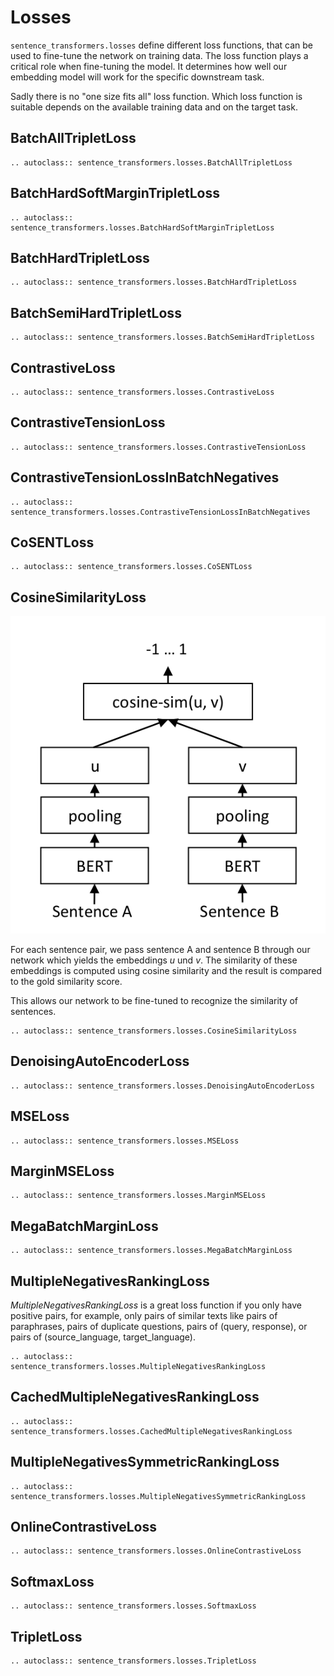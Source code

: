 # Losses
`sentence_transformers.losses` define different loss functions, that can be used to fine-tune the network on training data. The loss function plays a critical role when fine-tuning the model. It determines how well our embedding model will work for the specific downstream task.

Sadly there is no "one size fits all" loss function. Which loss function is suitable depends on the available training data and on the target task.



## BatchAllTripletLoss
```eval_rst
.. autoclass:: sentence_transformers.losses.BatchAllTripletLoss
```

## BatchHardSoftMarginTripletLoss
```eval_rst
.. autoclass:: sentence_transformers.losses.BatchHardSoftMarginTripletLoss
```

## BatchHardTripletLoss
```eval_rst
.. autoclass:: sentence_transformers.losses.BatchHardTripletLoss
```

## BatchSemiHardTripletLoss
```eval_rst
.. autoclass:: sentence_transformers.losses.BatchSemiHardTripletLoss
```

## ContrastiveLoss
```eval_rst
.. autoclass:: sentence_transformers.losses.ContrastiveLoss
```

## ContrastiveTensionLoss
```eval_rst
.. autoclass:: sentence_transformers.losses.ContrastiveTensionLoss
```

## ContrastiveTensionLossInBatchNegatives
```eval_rst
.. autoclass:: sentence_transformers.losses.ContrastiveTensionLossInBatchNegatives
```

## CoSENTLoss

```eval_rst
.. autoclass:: sentence_transformers.losses.CoSENTLoss
```

## CosineSimilarityLoss

![SBERT Siamese Network Architecture](../img/SBERT_Siamese_Network.png "SBERT Siamese Architecture")


For each sentence pair, we pass sentence A and sentence B through our network which yields the embeddings *u* und *v*. The similarity of these embeddings is computed using cosine similarity and the result is compared to the gold similarity score. 

This allows our network to be fine-tuned to recognize the similarity of sentences.


```eval_rst
.. autoclass:: sentence_transformers.losses.CosineSimilarityLoss
```

## DenoisingAutoEncoderLoss

```eval_rst
.. autoclass:: sentence_transformers.losses.DenoisingAutoEncoderLoss
```

## MSELoss
```eval_rst
.. autoclass:: sentence_transformers.losses.MSELoss
```

## MarginMSELoss
```eval_rst
.. autoclass:: sentence_transformers.losses.MarginMSELoss
```

## MegaBatchMarginLoss

```eval_rst
.. autoclass:: sentence_transformers.losses.MegaBatchMarginLoss
```

## MultipleNegativesRankingLoss

*MultipleNegativesRankingLoss* is a great loss function if you only have positive pairs, for example, only pairs of similar texts like pairs of paraphrases, pairs of duplicate questions, pairs of (query, response), or pairs of (source_language, target_language).

```eval_rst
.. autoclass:: sentence_transformers.losses.MultipleNegativesRankingLoss
```

## CachedMultipleNegativesRankingLoss

```eval_rst
.. autoclass:: sentence_transformers.losses.CachedMultipleNegativesRankingLoss
```

## MultipleNegativesSymmetricRankingLoss

```eval_rst
.. autoclass:: sentence_transformers.losses.MultipleNegativesSymmetricRankingLoss
```

## OnlineContrastiveLoss
```eval_rst
.. autoclass:: sentence_transformers.losses.OnlineContrastiveLoss
```

## SoftmaxLoss
```eval_rst
.. autoclass:: sentence_transformers.losses.SoftmaxLoss
```

## TripletLoss
```eval_rst
.. autoclass:: sentence_transformers.losses.TripletLoss
```

